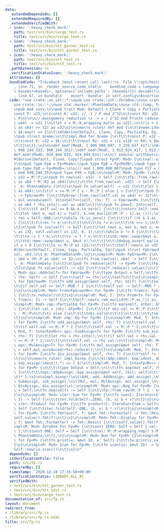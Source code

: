 ```yaml
---
data:
  _extendedDependsOn: []
  _extendedRequiredBy: []
  _extendedVerifiedWith:
  - icon: ':heavy_check_mark:'
    path: test/src/bin/cargo_test.rs
    title: test/src/bin/cargo_test.rs
  - icon: ':heavy_check_mark:'
    path: test/src/bin/ntt_garner_test.rs
    title: test/src/bin/ntt_garner_test.rs
  - icon: ':heavy_check_mark:'
    path: test/src/bin/ntt_test.rs
    title: test/src/bin/ntt_test.rs
  _pathExtension: rs
  _verificationStatusIcon: ':heavy_check_mark:'
  attributes: {}
  bundledCode: "Traceback (most recent call last):\n  File \"/opt/hostedtoolcache/Python/3.9.0/x64/lib/python3.9/site-packages/onlinejudge_verify/documentation/build.py\"\
    , line 71, in _render_source_code_stat\n    bundled_code = language.bundle(stat.path,\
    \ basedir=basedir, options={'include_paths': [basedir]}).decode()\n  File \"/opt/hostedtoolcache/Python/3.9.0/x64/lib/python3.9/site-packages/onlinejudge_verify/languages/user_defined.py\"\
    , line 67, in bundle\n    assert 'bundle' in self.config\nAssertionError\n"
  code: "use crate::as_int::*;\npub use crate::int::ZeroOne;\nuse crate::int::*;\n\
    use crate::io::*;\nuse std::marker::PhantomData;\nuse std::{cmp, fmt, iter, ops};\n\
    \npub mod conv;\n\npub trait Mod: Default + Clone + Copy + PartialEq + Eq {\n\t\
    const P: u32;\n\tconst K: u32; // -1 / P mod 2^32\n\tconst R2: u32; // 2^64 mod\
    \ P\n}\n\n// montgomery reduction (x -> x / 2^32 mod P)\nfn reduce<M: Mod>(x:\
    \ u64) -> u32 {\n\tlet s = M::K.wrapping_mul(x as u32);\n\t((x + s as u64 * M::P\
    \ as u64) >> 32) as u32\n}\n\nmacro_rules! def_mod {\n\t($name:ident, $modu:expr,\
    \ $k:expr) => {\n\t\t#[derive(Default, Clone, Copy, PartialEq, Eq, Debug)]\n\t\
    \tpub struct $name;\n\t\timpl Mod for $name {\n\t\t\tconst P: u32 = $modu;\n\t\
    \t\tconst K: u32 = $k;\n\t\t\tconst R2: u32 = ((1_u128 << 64) % $modu) as u32;\n\
    \t\t}\n\t};\n}\n\ndef_mod!(ModA, 1_000_000_007, 2_226_617_417);\ndef_mod!(ModB,\
    \ 998_244_353, 998_244_351);\ndef_mod!(ModC, 1_012_924_417, 1_012_924_415);\n\
    def_mod!(ModD, 924_844_033, 924_844_031);\n\n// modular arithmetics\n#[repr(transparent)]\n\
    #[derive(Default, Clone, Copy)]\npub struct Fp<M: Mod> {\n\tval: u32,\n\t_m: PhantomData<M>,\n\
    }\n\npub type FpA = Fp<ModA>;\npub type FpB = Fp<ModB>;\npub type FpC = Fp<ModC>;\n\
    pub type FpD = Fp<ModD>;\n\n/// mod 1_000_000_007\npub type F17 = FpA;\n\n///\
    \ mod 998_244_353\npub type F99 = FpB;\n\nimpl<M: Mod> Fp<M> {\n\tpub const P:\
    \ u32 = M::P;\n\tpub fn new(val: u32) -> Self {\n\t\tFp::from_raw(reduce::<M>(val\
    \ as u64 * M::R2 as u64))\n\t}\n\tfn from_raw(val: u32) -> Self {\n\t\tFp { val,\
    \ _m: PhantomData }\n\t}\n\tpub fn value(self) -> u32 {\n\t\tlet v = reduce::<M>(self.val\
    \ as u64);\n\t\tif v >= M::P { v - M::P } else { v }\n\t}\n\tpub fn grow(self)\
    \ -> FpGrow<M> {\n\t\tFpGrow::from_raw((self.val as u64) << 32)\n\t}\n\tpub fn\
    \ mul_unreduced<T: Into<Self>>(self, rhs: T) -> FpGrow<M> {\n\t\tFpGrow::from_raw(self.val\
    \ as u64 * rhs.into().val as u64)\n\t}\n\tpub fn pow<I: Int>(self, k: I) -> Self\
    \ {\n\t\tif self.val == 0 && k.is_zero() {\n\t\t\treturn Self::new(1);\n\t\t}\n\
    \t\tlet (mut e, mut k) = (self, k.rem_euclid((M::P - 1).as_()));\n\t\tlet mut\
    \ res = Self::ONE;\n\t\twhile !k.is_zero() {\n\t\t\tif !(k & 1.as_()).is_zero()\
    \ {\n\t\t\t\tres *= e;\n\t\t\t}\n\t\t\te *= e;\n\t\t\tk >>= 1;\n\t\t}\n\t\tres\n\
    \t}\n\tpub fn inv(self) -> Self {\n\t\tlet (mut a, mut b, mut u, mut v) = (M::P\
    \ as i32, self.value() as i32, 0, 1);\n\t\twhile b != 0 {\n\t\t\tlet t = a / b;\n\
    \t\t\ta -= t * b;\n\t\t\tu -= t * v;\n\t\t\tstd::mem::swap(&mut a, &mut b);\n\t\
    \t\tstd::mem::swap(&mut u, &mut v);\n\t\t}\n\t\tdebug_assert_eq!(a, 1);\n\t\t\
    if u < 0 {\n\t\t\tu += M::P as i32;\n\t\t}\n\t\tSelf::new(u as u32)\n\t}\n}\n\n\
    #[derive(Default, Clone, Copy, PartialEq, Eq)]\npub struct FpGrow<M: Mod> {\n\t\
    val: u64,\n\t_m: PhantomData<M>,\n}\n\nimpl<M: Mod> FpGrow<M> {\n\tconst MOD:\
    \ u64 = (M::P as u64) << 32;\n\tfn from_raw(val: u64) -> Self {\n\t\tSelf { val,\
    \ _m: PhantomData }\n\t}\n\tpub fn reduce(self) -> Fp<M> {\n\t\tFp::from_raw(reduce::<M>(self.val))\n\
    \t}\n\tpub fn value(self) -> u32 {\n\t\tself.reduce().value()\n\t}\n}\n\nimpl<M:\
    \ Mod> ops::Add<Self> for FpGrow<M> {\n\ttype Output = Self;\n\tfn add(mut self,\
    \ rhs: Self) -> Self {\n\t\tself += rhs;\n\t\tself\n\t}\n}\n\nimpl<M: Mod> ops::AddAssign<Self>\
    \ for FpGrow<M> {\n\tfn add_assign(&mut self, rhs: Self) {\n\t\tself.val += rhs.val;\n\
    \t\tif self.val >= Self::MOD * 2 {\n\t\t\tself.val -= Self::MOD * 2;\n\t\t}\n\t\
    }\n}\n\nimpl<M: Mod> From<FpGrow<M>> for Fp<M> {\n\tfn from(v: FpGrow<M>) -> Self\
    \ {\n\t\tv.reduce()\n\t}\n}\n\nimpl<M: Mod, I: Int> From<I> for Fp<M> {\n\tfn\
    \ from(x: I) -> Self {\n\t\tSelf::new(x.rem_euclid(M::P.as_()).as_())\n\t}\n}\n\
    \nimpl<M: Mod> cmp::PartialEq for Fp<M> {\n\tfn eq(&self, other: &Self) -> bool\
    \ {\n\t\tlet val = |obj: &Fp<M>| {\n\t\t\tif obj.val >= M::P {\n\t\t\t\tobj.val\
    \ - M::P\n\t\t\t} else {\n\t\t\t\tobj.val\n\t\t\t}\n\t\t};\n\t\tval(self) == val(other)\n\
    \t}\n}\n\nimpl<M: Mod> cmp::Eq for Fp<M> {}\n\nimpl<M: Mod, T: Into<Fp<M>>> ops::AddAssign<T>\
    \ for Fp<M> {\n\tfn add_assign(&mut self, rhs: T) {\n\t\tself.val += rhs.into().val;\n\
    \t\tif self.val >= M::P * 2 {\n\t\t\tself.val -= M::P * 2;\n\t\t}\n\t}\n}\nimpl<M:\
    \ Mod, T: Into<Fp<M>>> ops::SubAssign<T> for Fp<M> {\n\tfn sub_assign(&mut self,\
    \ rhs: T) {\n\t\tlet rhs = rhs.into();\n\t\tif self.val < rhs.val {\n\t\t\tself.val\
    \ += M::P * 2;\n\t\t}\n\t\tself.val -= rhs.val;\n\t}\n}\nimpl<M: Mod, T: Into<Fp<M>>>\
    \ ops::MulAssign<T> for Fp<M> {\n\tfn mul_assign(&mut self, rhs: T) {\n\t\t*self\
    \ = self.mul_unreduced(rhs).reduce();\n\t}\n}\nimpl<M: Mod, T: Into<Fp<M>>> ops::DivAssign<T>\
    \ for Fp<M> {\n\tfn div_assign(&mut self, rhs: T) {\n\t\t*self *= rhs.into().inv();\n\
    \t}\n}\n\nmacro_rules! impl_binop {\n\t($(($Op:ident, $op:ident, $OpAssign:ident,\
    \ $op_assign:ident)),*) => { $(\n\t\timpl<M: Mod, T: Into<Fp<M>>> ops::$Op<T>\
    \ for Fp<M> {\n\t\t\ttype Output = Self;\n\t\t\tfn $op(mut self, rhs: T) -> Self\
    \ {\n\t\t\t\tops::$OpAssign::$op_assign(&mut self, rhs); self\n\t\t\t}\n\t\t}\n\
    \t)* };\n}\n\nimpl_binop!(\n\t(Add, add, AddAssign, add_assign),\n\t(Sub, sub,\
    \ SubAssign, sub_assign),\n\t(Mul, mul, MulAssign, mul_assign),\n\t(Div, div,\
    \ DivAssign, div_assign)\n);\n\nimpl<M: Mod> ops::Neg for Fp<M> {\n\ttype Output\
    \ = Self;\n\tfn neg(self) -> Self {\n\t\tFp::from_raw(M::P * 2 - self.val)\n\t\
    }\n}\n\nimpl<M: Mod> iter::Sum for Fp<M> {\n\tfn sum<I: Iterator<Item = Self>>(iter:\
    \ I) -> Self {\n\t\titer.fold(Self::ZERO, |b, x| b + x)\n\t}\n}\n\nimpl<M: Mod>\
    \ iter::Product for Fp<M> {\n\tfn product<I: Iterator<Item = Self>>(iter: I) ->\
    \ Self {\n\t\titer.fold(Self::ONE, |b, x| b * x)\n\t}\n}\n\nimpl<M: Mod> fmt::Debug\
    \ for Fp<M> {\n\tfn fmt(&self, f: &mut fmt::Formatter) -> fmt::Result {\n\t\t\
    self.value().fmt(f)\n\t}\n}\n\nimpl<M: Mod> fmt::Display for Fp<M> {\n\tfn fmt(&self,\
    \ f: &mut fmt::Formatter) -> fmt::Result {\n\t\tself.value().fmt(f)\n\t}\n}\n\n\
    impl<M: Mod> ZeroOne for Fp<M> {\n\tconst ZERO: Self = Self { val: 0, _m: PhantomData\
    \ };\n\tconst ONE: Self = Self {\n\t\tval: M::P.wrapping_neg() % M::P,\n\t\t_m:\
    \ PhantomData,\n\t};\n}\n\nimpl<M: Mod> Num for Fp<M> {}\n\nimpl<M: Mod> Print\
    \ for Fp<M> {\n\tfn print(w: &mut IO, x: Self) {\n\t\tw.print(x.value());\n\t\
    }\n}\n\nimpl<M: Mod> Scan for Fp<M> {\n\tfn scan(io: &mut IO) -> Self {\n\t\t\
    Self::new(io.scan())\n\t}\n}\n"
  dependsOn: []
  isVerificationFile: false
  path: src/fp.rs
  requiredBy: []
  timestamp: '2020-12-10 17:35:58+09:00'
  verificationStatus: LIBRARY_ALL_AC
  verifiedWith:
  - test/src/bin/ntt_garner_test.rs
  - test/src/bin/ntt_test.rs
  - test/src/bin/cargo_test.rs
documentation_of: src/fp.rs
layout: document
redirect_from:
- /library/src/fp.rs
- /library/src/fp.rs.html
title: src/fp.rs
---
```

